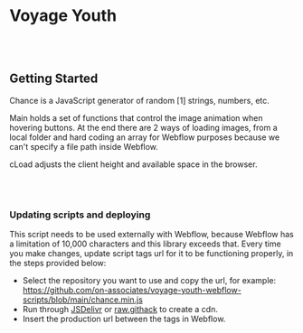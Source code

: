 # Voyage Youth
<br />
<br />

## Getting Started


Chance is a JavaScript generator of random [1] strings, numbers, etc.

Main holds a set of functions that control the image animation when hovering buttons. At the end there are 2 ways of loading images, from a local folder and hard coding an array for Webflow purposes because we can't specify a file path inside Webflow.

cLoad adjusts the client height and available space in the browser.

<br />
<br />

### Updating scripts and deploying  

This script needs to be used externally with Webflow, because Webflow has a limitation of 10,000 characters and this library exceeds that. Every time you make changes, update script tags url for it to be functioning properly, in the steps provided below:

- Select the repository you want to use and copy the url, for example: https://github.com/on-associates/voyage-youth-webflow-scripts/blob/main/chance.min.js 
- Run through [JSDelivr](https://www.jsdelivr.com/) or [raw.githack](https://raw.githack.com) to create a cdn. 
- Insert the production url between the <script src=""></script> tags in Webflow.
